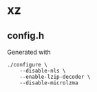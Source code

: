 # xz

## config.h
Generated with
```
./configure \
	--disable-nls \
	--enable-lzip-decoder \
	--disable-microlzma
```
